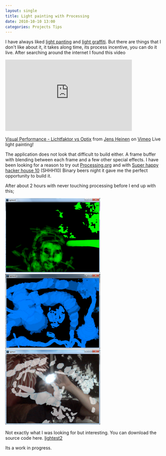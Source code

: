 ```yaml
---
layout: single
title: Light painting with Processing
date: 2010-10-10 13:00
categories: Projects Tips
---
```

I have always liked <a href="http://en.wikipedia.org/wiki/Light_painting">light panting</a> and <a href="http://www.webdesignerdepot.com/2010/10/100-stunning-demonstrations-of-light-painting/">light graffiti</a>. But there are things that I don't like about it, it takes along time, its process incentive, you can do it live. After searching around the internet I found this video

<object classid="clsid:d27cdb6e-ae6d-11cf-96b8-444553540000" width="400" height="225" codebase="http://download.macromedia.com/pub/shockwave/cabs/flash/swflash.cab#version=6,0,40,0"><param name="allowfullscreen" value="true" /><param name="allowscriptaccess" value="always" /><param name="src" value="http://vimeo.com/moogaloop.swf?clip_id=5966947&amp;server=vimeo.com&amp;show_title=1&amp;show_byline=1&amp;show_portrait=1&amp;color=&amp;fullscreen=1&amp;autoplay=0&amp;loop=0" /><embed type="application/x-shockwave-flash" width="400" height="225" src="http://vimeo.com/moogaloop.swf?clip_id=5966947&amp;server=vimeo.com&amp;show_title=1&amp;show_byline=1&amp;show_portrait=1&amp;color=&amp;fullscreen=1&amp;autoplay=0&amp;loop=0" allowscriptaccess="always" allowfullscreen="true"></embed></object>

<a href="http://vimeo.com/5966947">Visual Performance - Lichtfaktor vs Optix</a> from <a href="http://vimeo.com/visionlabz">Jens Heinen</a> on <a href="http://vimeo.com">Vimeo</a> Live light painting!

The application does not look that difficult to build either. A frame buffer with blending between each frame and a few other special effects. I have been looking for a reason to try out <a href="http://processing.org/">Processing.org</a> and with <a href="http://vancouver.hackspace.ca/wp/2010/10/01/shhh-10/">Super happy hacker house 10</a> (SHHH10) Binary beers night it gave me the perfect opportunity to build it.

After about 2 hours with never touching processing before I end up with this;

<p>
<a href="/public/uploads/2010/10/greenSteven.png"><img class="alignleft size-medium wp-image-1110" title="greenSteven" src="/public/uploads/2010/10/greenSteven-300x236.png" alt="" width="300" height="236" /></a><a href="/public/uploads/2010/10/blue.png"><img class="size-medium wp-image-1111 alignleft" title="blue" src="/public/uploads/2010/10/blue-300x236.png" alt="" width="300" height="236" /></a><a href="/public/uploads/2010/10/play.png"><img class="size-medium wp-image-1112 alignleft" title="play" src="/public/uploads/2010/10/play-300x236.png" alt="" width="300" height="236" /></a><a href="/public/uploads/2010/10/greenSteven.png"></a>
</p>

Not exactly what I was looking for but interesting. You can download the source code here.
<a href='/public/uploads/2010/10/lightest2.txt'>lightest2</a>

Its a work in progress. 

